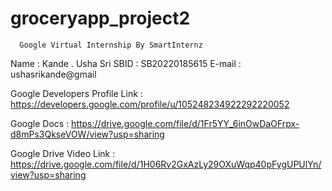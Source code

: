 # groceryapp_project2
      Google Virtual Internship By SmartInternz

Name : Kande . Usha Sri
SBID  :  SB20220185615
E-mail : ushasrikande@gmail


Google Developers Profile Link : https://developers.google.com/profile/u/105248234922292220052

Google Docs : https://drive.google.com/file/d/1Fr5YY_6inOwDaOFrpx-d8mPs3QkseVOW/view?usp=sharing

Google Drive Video Link : https://drive.google.com/file/d/1H06Rv2GxAzLy29OXuWqp40pFygUPUlYn/view?usp=sharing

